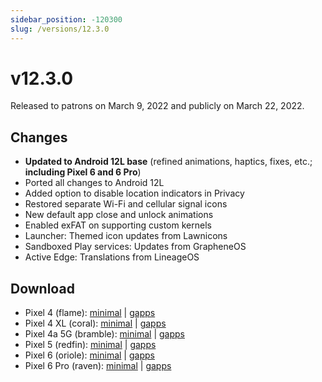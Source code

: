 ```yaml
---
sidebar_position: -120300
slug: /versions/12.3.0
---
```


# v12.3.0

Released to patrons on March 9, 2022 and publicly on March 22, 2022.

## Changes

- **Updated to Android 12L base** (refined animations, haptics, fixes, etc.; **including Pixel 6 and 6 Pro**)
- Ported all changes to Android 12L
- Added option to disable location indicators in Privacy
- Restored separate Wi-Fi and cellular signal icons
- New default app close and unlock animations
- Enabled exFAT on supporting custom kernels
- Launcher: Themed icon updates from Lawnicons
- Sandboxed Play services: Updates from GrapheneOS
- Active Edge: Translations from LineageOS

## Download

- Pixel 4 (flame): [minimal](https://github.com/ProtonAOSP/android_device_google_coral/releases/download/v12.3.0/proton-aosp_flame-factory_12.3.0.zip) | [gapps](https://github.com/ProtonAOSP/android_device_google_coral/releases/download/v12.3.0/proton-aosp_flame-factory_12.3.0-gapps.zip)
- Pixel 4 XL (coral): [minimal](https://github.com/ProtonAOSP/android_device_google_coral/releases/download/v12.3.0/proton-aosp_coral-factory_12.3.0.zip) | [gapps](https://github.com/ProtonAOSP/android_device_google_coral/releases/download/v12.3.0/proton-aosp_coral-factory_12.3.0-gapps.zip)
- Pixel 4a 5G (bramble): [minimal](https://github.com/ProtonAOSP/android_device_google_redbull/releases/download/v12.3.0/proton-aosp_bramble-factory_12.3.0.zip) | [gapps](https://github.com/ProtonAOSP/android_device_google_redbull/releases/download/v12.3.0/proton-aosp_bramble-factory_12.3.0-gapps.zip)
- Pixel 5 (redfin): [minimal](https://github.com/ProtonAOSP/android_device_google_redbull/releases/download/v12.3.0/proton-aosp_redfin-factory_12.3.0.zip) | [gapps](https://github.com/ProtonAOSP/android_device_google_redbull/releases/download/v12.3.0/proton-aosp_redfin-factory_12.3.0-gapps.zip)
- Pixel 6 (oriole): [minimal](https://github.com/ProtonAOSP/android_device_google_raviole/releases/download/v12.3.0/proton-aosp_oriole-factory_12.3.0.zip) | [gapps](https://github.com/ProtonAOSP/android_device_google_raviole/releases/download/v12.3.0/proton-aosp_oriole-factory_12.3.0-gapps.zip)
- Pixel 6 Pro (raven): [minimal](https://github.com/ProtonAOSP/android_device_google_raviole/releases/download/v12.3.0/proton-aosp_raven-factory_12.3.0.zip) | [gapps](https://github.com/ProtonAOSP/android_device_google_raviole/releases/download/v12.3.0/proton-aosp_raven-factory_12.3.0-gapps.zip)
